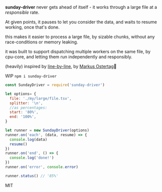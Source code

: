 **sunday-driver** never gets ahead of itself - it works through a large file at a *responsible* rate.

At given points, it pauses to let you consider the data, and waits to resume working, once that's done.

this makes it easier to process a large file, by sizable chunks, without any race-conditions or memory leaking.

it was built to support dispatching multiple workers on the same file, by cpu-core, and letting them run independently and responsibly.

(heavily) inspired by [line-by-line](https://github.com/Osterjour/line-by-line), by [Markus Ostertag](https://github.com/Osterjour)🙏

WIP
`npm i sunday-driver`

```js
const SundayDriver = require('sunday-driver')

let options= {
  file: './my/large/file.tsv',
  splitter: '\n',
  //as percentages:
  start: '80%',
  end: '100%',
}

let runner = new SundayDriver(options)
runner.on('each', (data, resume) => {
  console.log(data)
  resume()
})
runner.on('end', () => {
  console.log('done!')
})
runner.on('error', console.error)

runner.status() // '85%'
```


MIT
